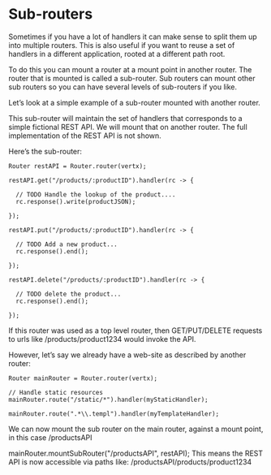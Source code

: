 # Sub-routers
Sometimes if you have a lot of handlers it can make sense to split them up into multiple routers. This is also useful if you want to reuse a set of handlers in a different application, rooted at a different path root.

To do this you can mount a router at a mount point in another router. The router that is mounted is called a sub-router. Sub routers can mount other sub routers so you can have several levels of sub-routers if you like.

Let’s look at a simple example of a sub-router mounted with another router.

This sub-router will maintain the set of handlers that corresponds to a simple fictional REST API. We will mount that on another router. The full implementation of the REST API is not shown.

Here’s the sub-router:
```
Router restAPI = Router.router(vertx);

restAPI.get("/products/:productID").handler(rc -> {

  // TODO Handle the lookup of the product....
  rc.response().write(productJSON);

});

restAPI.put("/products/:productID").handler(rc -> {

  // TODO Add a new product...
  rc.response().end();

});

restAPI.delete("/products/:productID").handler(rc -> {

  // TODO delete the product...
  rc.response().end();

});
```
If this router was used as a top level router, then GET/PUT/DELETE requests to urls like /products/product1234 would invoke the API.

However, let’s say we already have a web-site as described by another router:
```
Router mainRouter = Router.router(vertx);

// Handle static resources
mainRouter.route("/static/*").handler(myStaticHandler);

mainRouter.route(".*\\.templ").handler(myTemplateHandler);
```
We can now mount the sub router on the main router, against a mount point, in this case /productsAPI

mainRouter.mountSubRouter("/productsAPI", restAPI);
This means the REST API is now accessible via paths like: /productsAPI/products/product1234

